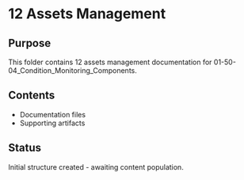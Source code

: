 # 12 Assets Management

## Purpose
This folder contains 12 assets management documentation for 01-50-04_Condition_Monitoring_Components.

## Contents
- Documentation files
- Supporting artifacts

## Status
Initial structure created - awaiting content population.
